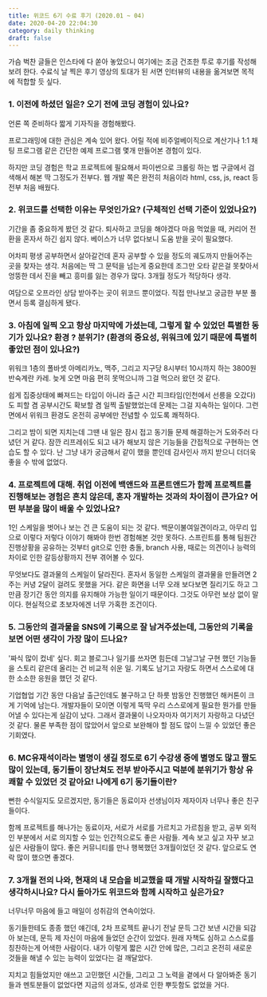 ```yaml
---
title: 위코드 6기 수료 후기 (2020.01 ~ 04)
date: 2020-04-20 22:04:30
category: daily thinking
draft: false
---
```


가슴 벅찬 글들은 인스타에 다 쏟아 놓았으니 여기에는 조금 건조한 투로 후기를 작성해보려 한다. 수료식 날 찍은 후기 영상의 토대가 된 서면 인터뷰의 내용을 옮겨보면 목적에 적합할 듯 싶다.

### 1. 이전에 하셨던 일은? 오기 전에 코딩 경험이 있나요?

언론 쪽 준비하다 짧게 기자직을 경험해봤다.

프로그래밍에 대한 관심은 계속 있어 왔다. 어릴 적에 비주얼베이직으로 계산기나 1:1 채팅 프로그램 같은 간단한 예제 프로그램 몇개 만들어본 경험이 있다.

하지만 코딩 경험은 학교 프로젝트에 필요해서 파이썬으로 크롤링 하는 법 구글에서 검색해서 해본 딱 그정도가 전부다. 웹 개발 쪽은 완전히 처음이라 html, css, js, react 등 전부 처음 배웠다.

### 2. 위코드를 선택한 이유는 무엇인가요? (구체적인 선택 기준이 있었나요?)

기간을 좀 중요하게 봤던 것 같다. 퇴사하고 코딩을 해야겠다 마음 먹었을 때, 커리어 전환을 혼자서 하긴 쉽지 않다. 베이스가 너무 없다보니 도움 받을 곳이 필요했다.

어차피 평생 공부하면서 살아갈건데 혼자 공부할 수 있을 정도의 궤도까지 만들어주는 곳을 찾자는 생각. 처음에는 딱 그 문턱을 넘는게 중요한데 조그만 오타 같은걸 못찾아서 엉뚱한 데서 진을 빼고 흥미를 잃는 경우가 많다. 3개월 정도가 적당하다 생각.

여담으로 오프라인 상담 받아주는 곳이 위코드 뿐이었다. 직접 만나보고 궁금한 부분 풀면서 등록 결심하게 됐다.

### 3. 아침에 일찍 오고 항상 마지막에 가셨는데, 그렇게 할 수 있었던 특별한 동기가 있나요? 환경 ? 분위기? (환경의 중요성, 위워크에 있기 때문에 특별히 좋았던 점이 있나요?)

위워크 1층의 폴바셋 아메리카노, 맥주, 그리고 지구당 8시부터 10시까지 하는 3800원 반숙계란 카레. 늦게 오면 마음 편히 못먹으니까 그걸 먹으러 왔던 것 같다.

쉽게 집중상태에 빠져드는 타입이 아니라 출근 시간 피크타임(인천에서 선릉을 오갔다)도 피할 겸 공부시간도 확보할 겸 일찍 출발했었는데 문제는 그걸 지속하는 일이다. 그런 면에서 위워크 환경도 온전히 공부에만 전념할 수 있도록 쾌적하다.

그리고 밤이 되면 지치는데 그땐 내 일은 잠시 접고 동기들 문제 해결하는거 도와주러 다녔던 거 같다. 잠깐 리프레쉬도 되고 내가 해보지 않은 기능들을 간접적으로 구현하는 연습도 할 수 있다. 난 그냥 내가 궁금해서 같이 했을 뿐인데 감사인사 까지 받으니 더더욱 좋을 수 밖에 없었다.

### 4. 프로젝트에 대해. 취업 이전에 백앤드와 프론트앤드가 함께 프로젝트를 진행해보는 경험은 흔치 않은데, 혼자 개발하는 것과의 차이점이 큰가요? 어떤 부분을 많이 배울 수 있었나요?

1인 스케일을 벗어나 보는 건 큰 도움이 되는 것 같다. 백문이불여일견이라고, 아무리 입으로 이렇다 저렇다 이야기 해봐야 한번 경험해본 것만 못하다. 스프린트를 통해 팀원간 진행상황을 공유하는 것부터 git으로 인한 충돌, branch 사용, 때로는 의견이나 능력의 차이로 인한 갈등상황까지 전부 겪어볼 수 있다.

무엇보다도 결과물의 스케일이 달라진다. 혼자서 동일한 스케일의 결과물을 만들려면 2주는 커녕 2달이 걸려도 못했을 거다. 같은 화면을 너무 오래 보다보면 질리기도 하고 그만큼 장기간 동안 의지를 유지해야 가능한 일이기 때문이다. 그것도 아무런 보상 없이 말이다. 현실적으로 초보자에겐 너무 가혹한 조건이다.

### 5. 그동안의 결과물을 SNS에 기록으로 잘 남겨주셨는데, 그동안의 기록을 보면 어떤 생각이 가장 많이 드나요?

'짜식 많이 컸네' 싶다. 회고 블로그나 일기를 쓰자면 힘든데 그날그날 구현 했던 기능들을 스토리 같은데 올리는 건 비교적 쉬운 일. 기록도 남기고 자랑도 하면서 스스로에 대한 소소한 응원을 했던 것 같다.

기업협업 기간 동안 다음날 출근인데도 불구하고 단 하룻 밤동안 진행했던 해커톤이 크게 기억에 남는다. 개발자들이 모이면 이렇게 뚝딱 우리 스스로에게 필요한 뭔가를 만들어낼 수 있다는게 실감이 났다. 그래서 결과물이 나오자마자 여기저기 자랑하고 다녔던 것 같다. 물론 부족한 점이 많았어서 앞으로 보완해야 할 점도 많이 느낄 수 있었던 좋은 기회였다.

### 6. MC유재석이라는 별명이 생길 정도로 6기 수강생 중에 별명도 많고 짤도 많이 있는데, 동기들이 장난쳐도 전부 받아주시고 덕분에 분위기가 항상 유쾌할 수 있었던 것 같아요! 나에게 6기 동기들이란?

뻔한 수식일지도 모르겠지만, 동기들은 동료이자 선생님이자 제자이자 너무나 좋은 친구들이다.

함께 프로젝트를 해나가는 동료이자, 서로가 서로를 가르치고 가르침을 받고, 공부 외적인 부분에서 서로 의지할 수 있는 인간적으로도 좋은 사람들. 계속 보고 싶고 자꾸 보고 싶은 사람들이 많다. 좋은 커뮤니티를 만나 행복했던 3개월이었던 것 같다. 앞으로도 연락 많이 했으면 좋겠다.

### 7. 3개월 전의 나와, 현재의 내 모습을 비교했을 때 개발 시작하길 잘했다고 생각하시나요? 다시 돌아가도 위코드와 함께 시작하고 싶은가요?

너무너무 마음에 들고 매일이 성취감의 연속이었다.

동기들한테도 종종 했던 얘긴데, 2차 프로젝트 끝나기 전날 문득 그간 보낸 시간을 되감아 보는데, 문득 제 자신이 마음에 들었던 순간이 있었다. 원래 자책도 심하고 스스로를 칭찬하는게 어색한 사람이다. 내가 이렇게 짧은 시간 안에 많은, 그리고 온전히 새로운 것들을 해낼 수 있는 능력이 있었다는 걸 깨달았다.

지치고 힘들었지만 애쓰고 고민했던 시간들, 그리고 그 노력을 곁에서 다 알아봐준 동기들과 멘토분들이 없었다면 지금의 성과도, 성과로 인한 뿌듯함도 없었을 거다.
